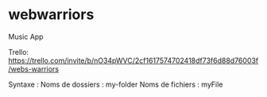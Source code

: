 # webwarriors
Music App




Trello:
https://trello.com/invite/b/nO34pWVC/2cf1617574702418df73f6d88d76003f/webs-warriors


Syntaxe :
Noms de dossiers : my-folder
Noms de fichiers : myFile


